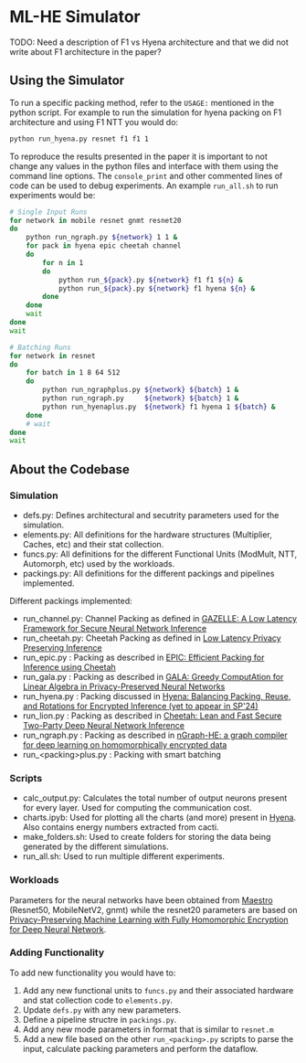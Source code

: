 # ML-HE Simulator

TODO: Need a description of F1 vs Hyena architecture and that we did not write about F1 architecture in the paper?

## Using the Simulator

To run a specific packing method, refer to the `USAGE:` mentioned in the python script. For example to run the simulation for hyena packing on F1 architecture and using F1 NTT you would do:

```bash
python run_hyena.py resnet f1 f1 1
```

To reproduce the results presented in the paper it is important to not change any values in the python files and interface with them using the command line options. The `console_print` and other commented lines of code can be used to debug experiments. An example `run_all.sh` to run experiments would be:

```bash
# Single Input Runs
for network in mobile resnet gnmt resnet20
do
    python run_ngraph.py ${network} 1 1 &
    for pack in hyena epic cheetah channel
    do
        for n in 1
        do
            python run_${pack}.py ${network} f1 f1 ${n} &
            python run_${pack}.py ${network} f1 hyena ${n} &
        done    
    done
    wait
done
wait

# Batching Runs
for network in resnet
do
    for batch in 1 8 64 512
    do
        python run_ngraphplus.py ${network} ${batch} 1 &
        python run_ngraph.py     ${network} ${batch} 1 &
        python run_hyenaplus.py  ${network} f1 hyena 1 ${batch} &
    done
    # wait
done
wait
```

## About the Codebase

### Simulation

- defs.py: Defines architectural and secutrity parameters used for the simulation.
- elements.py: All definitions for the hardware structures (Multiplier, Caches, etc) and their stat collection.
- funcs.py: All definitions for the different Functional Units (ModMult, NTT, Automorph, etc) used by the workloads.
- packings.py: All definitions for the different packings and pipelines implemented.

Different packings implemented:

- run_channel.py: Channel Packing as defined in [GAZELLE: A Low Latency Framework for Secure Neural Network Inference](https://www.usenix.org/conference/usenixsecurity18/presentation/juvekar)
- run_cheetah.py: Cheetah Packing as defined in [Low Latency Privacy Preserving Inference](https://arxiv.org/abs/1812.10659)
- run_epic.py   : Packing as described in [EPIC: Efficient Packing for Inference using Cheetah](https://sarabjeetsingh007.github.io/files/cogarch22.pdf)
- run_gala.py   : Packing as described in [GALA: Greedy ComputAtion for Linear Algebra in Privacy-Preserved Neural Networks](https://arxiv.org/abs/2105.01827)
- run_hyena.py  : Packing discussed in [Hyena: Balancing Packing, Reuse, and Rotations for Encrypted Inference (yet to appear in SP'24)]()
- run_lion.py   : Packing as described in [Cheetah: Lean and Fast Secure Two-Party Deep Neural Network Inference](https://www.usenix.org/conference/usenixsecurity22/presentation/huang-zhicong)
- run_ngraph.py : Packing as described in [nGraph-HE: a graph compiler for deep learning on homomorphically encrypted data](https://dl.acm.org/doi/abs/10.1145/3310273.3323047)
- run_\<packing\>plus.py : Packing with smart batching

### Scripts

- calc_output.py: Calculates the total number of output neurons present for every layer. Used for computing the communication cost.
- charts.ipyb: Used for plotting all the charts (and more) present in [Hyena](). Also contains energy numbers extracted from cacti.
- make_folders.sh: Used to create folders for storing the data being generated by the different simulations.
- run_all.sh: Used to run multiple different experiments.

### Workloads

Parameters for the neural networks have been obtained from [Maestro](https://github.com/maestro-project/maestro/tree/master/data/model) (Resnet50, MobileNetV2, gnmt) while the resnet20 parameters are based on [Privacy-Preserving Machine Learning with Fully Homomorphic Encryption for Deep Neural Network](https://arxiv.org/abs/2106.07229).


### Adding Functionality

To add new functionality you would have to:

1. Add any new functional units to `funcs.py` and their associated hardware and stat collection code to `elements.py`.
2. Update `defs.py` with any new parameters.
3. Define a pipeline structre in `packings.py`.
4. Add any new mode parameters in format that is similar to `resnet.m`
5. Add a new file based on the other `run_<packing>.py` scripts to parse the input, calculate packing parameters and perform the dataflow.
